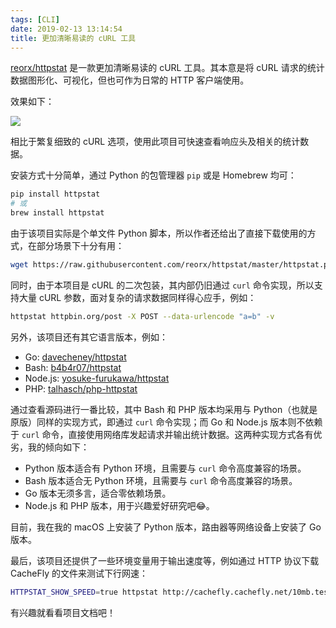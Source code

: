 ```yaml
---
tags: [CLI]
date: 2019-02-13 13:14:54
title: 更加清晰易读的 cURL 工具
---
```


[reorx/httpstat](https://github.com/reorx/httpstat) 是一款更加清晰易读的 cURL 工具。其本意是将 cURL 请求的统计数据图形化、可视化，但也可作为日常的 HTTP 客户端使用。

<!--more-->

效果如下：

![](https://github.com/reorx/httpstat/raw/master/screenshot.png)

相比于繁复细致的 cURL 选项，使用此项目可快速查看响应头及相关的统计数据。

安装方式十分简单，通过 Python 的包管理器 `pip` 或是 Homebrew 均可：

```bash
pip install httpstat
# 或
brew install httpstat
```

由于该项目实际是个单文件 Python 脚本，所以作者还给出了直接下载使用的方式，在部分场景下十分有用：

```bash
wget https://raw.githubusercontent.com/reorx/httpstat/master/httpstat.py
```

同时，由于本项目是 cURL 的二次包装，其内部仍旧通过 `curl` 命令实现，所以支持大量 cURL 参数，面对复杂的请求数据同样得心应手，例如：

```bash
httpstat httpbin.org/post -X POST --data-urlencode "a=b" -v
```

另外，该项目还有其它语言版本，例如：

- Go: [davecheney/httpstat](https://github.com/davecheney/httpstat)
- Bash: [b4b4r07/httpstat](https://github.com/b4b4r07/httpstat)
- Node.js: [yosuke-furukawa/httpstat](https://github.com/yosuke-furukawa/httpstat)
- PHP: [talhasch/php-httpstat](https://github.com/talhasch/php-httpstat)

通过查看源码进行一番比较，其中 Bash 和 PHP 版本均采用与 Python（也就是原版）同样的实现方式，即通过 `curl` 命令实现；而 Go 和 Node.js 版本则不依赖于 `curl` 命令，直接使用网络库发起请求并输出统计数据。这两种实现方式各有优劣，我的倾向如下：

- Python 版本适合有 Python 环境，且需要与 `curl` 命令高度兼容的场景。
- Bash 版本适合无 Python 环境，且需要与 `curl` 命令高度兼容的场景。
- Go 版本无须多言，适合零依赖场景。
- Node.js 和 PHP 版本，用于兴趣爱好研究吧😂。

目前，我在我的 macOS 上安装了 Python 版本，路由器等网络设备上安装了 Go 版本。

最后，该项目还提供了一些环境变量用于输出速度等，例如通过 HTTP 协议下载 CacheFly 的文件来测试下行网速：

```bash
HTTPSTAT_SHOW_SPEED=true httpstat http://cachefly.cachefly.net/10mb.test
```

有兴趣就看看项目文档吧！
